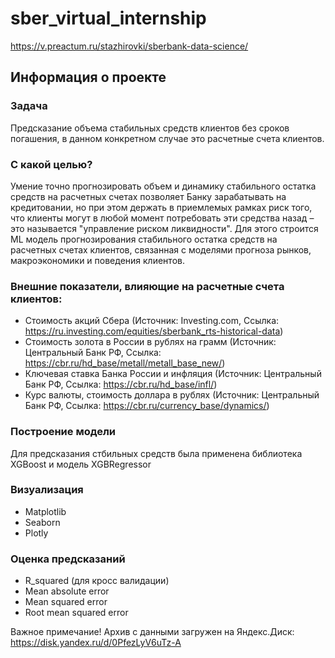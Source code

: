 # sber_virtual_internship
https://v.preactum.ru/stazhirovki/sberbank-data-science/

## Информация о проекте

### Задача
Предсказание объема стабильных средств клиентов без сроков погашения, в данном конкретном случае это расчетные счета клиентов.

### С какой целью?
Умение точно прогнозировать объем и динамику стабильного остатка средств на расчетных счетах позволяет Банку зарабатывать на кредитовании, но при этом держать в приемлемых рамках риск того, что клиенты могут в любой момент потребовать эти средства назад – это называется "управление риском ликвидности". Для этого строится ML модель прогнозирования стабильного остатка средств на расчетных счетах клиентов, связанная с моделями прогноза рынков, макроэкономики и поведения клиентов.

### Внешние показатели, влияющие на расчетные счета клиентов:
- Стоимость акций Сбера (Источник: Investing.com, Ссылка: https://ru.investing.com/equities/sberbank_rts-historical-data)
- Стоимость золота в России в рублях на грамм (Источник: Центральный Банк РФ, Ссылка: https://cbr.ru/hd_base/metall/metall_base_new/)
- Ключевая ставка Банка России и инфляция (Источник: Центральный Банк РФ, Ссылка: https://cbr.ru/hd_base/infl/)
- Курс валюты, стоимость доллара в рублях (Источник: Центральный Банк РФ, Ссылка: https://cbr.ru/currency_base/dynamics/)

### Построение модели
Для предсказания стбильных средств была применена библиотека XGBoost и модель XGBRegressor

### Визуализация
- Matplotlib
- Seaborn
- Plotly

### Оценка предсказаний
- R_squared (для кросс валидации)
- Mean absolute error
- Mean squared error
- Root mean squared error

Важное примечание!
Архив с данными загружен на Яндекс.Диск: https://disk.yandex.ru/d/0PfezLyV6uTz-A

